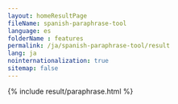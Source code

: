 ```yaml
---
layout: homeResultPage
fileName: spanish-paraphrase-tool
language: es
folderName : features
permalink: /ja/spanish-paraphrase-tool/result
lang: ja
nointernationalization: true
sitemap: false
---
```

{% include result/paraphrase.html %}

<script src="/js/result/paraprashing.js" data-foldername="{{page.folderName}}" data-lang="{{page.lang}}"></script>